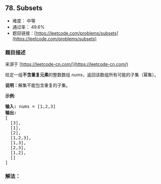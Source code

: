 ## 78. Subsets

- 难度： 中等
- 通过率： 49.6%
- 题目链接：[https://leetcode.com/problems/subsets](https://leetcode.com/problems/subsets)


### 题目描述

来源于 [https://leetcode-cn.com/](https://leetcode-cn.com/)

<p>给定一组<strong>不含重复元素</strong>的整数数组&nbsp;<em>nums</em>，返回该数组所有可能的子集（幂集）。</p>

<p><strong>说明：</strong>解集不能包含重复的子集。</p>

<p><strong>示例:</strong></p>

<pre><strong>输入:</strong> nums = [1,2,3]
<strong>输出:</strong>
[
  [3],
&nbsp; [1],
&nbsp; [2],
&nbsp; [1,2,3],
&nbsp; [1,3],
&nbsp; [2,3],
&nbsp; [1,2],
&nbsp; []
]</pre>


### 解法：